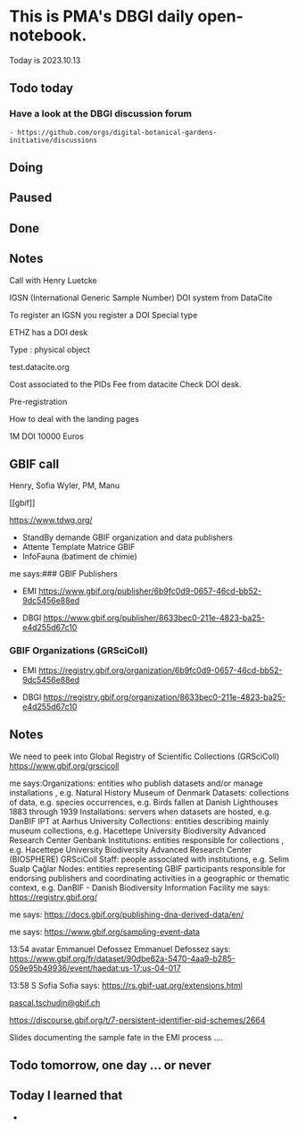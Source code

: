 

# This is PMA's DBGI daily open-notebook.

Today is 2023.10.13

## Todo today

### Have a look at the DBGI discussion forum
    - https://github.com/orgs/digital-botanical-gardens-initiative/discussions
###
###

## Doing

## Paused

## Done

## Notes


Call with Henry Luetcke

IGSN (International Generic Sample Number)
DOI system from DataCite

To register an IGSN you register a DOI
Special type 

ETHZ has a DOI desk

Type : physical object

test.datacite.org 

Cost associated to the PIDs
Fee from datacite
Check DOI desk.

Pre-registration

How to deal with the landing pages

1M DOI 10000 Euros



## GBIF call

Henry, Sofia Wyler, PM, Manu


[[gbif]]

https://www.tdwg.org/


- StandBy demande GBIF organization and data publishers 
- Attente Template Matrice GBIF
- InfoFauna (batiment de chimie) 





me says:### GBIF Publishers

- EMI 
https://www.gbif.org/publisher/6b9fc0d9-0657-46cd-bb52-9dc5456e88ed

- DBGI 
https://www.gbif.org/publisher/8633bec0-211e-4823-ba25-e4d255d67c10


### GBIF Organizations (GRSciColl)

- EMI 
https://registry.gbif.org/organization/6b9fc0d9-0657-46cd-bb52-9dc5456e88ed

- DBGI 
https://registry.gbif.org/organization/8633bec0-211e-4823-ba25-e4d255d67c10




## Notes

We need to peek into Global Registry of Scientific Collections (GRSciColl)
https://www.gbif.org/grscicoll
 
me says:Organizations: entities who publish datasets and/or manage installations , e.g. Natural History Museum of Denmark
Datasets: collections of data, e.g. species occurrences, e.g. Birds fallen at Danish Lighthouses 1883 through 1939
Installations: servers when datasets are hosted, e.g. DanBIF IPT at Aarhus University
Collections: entities describing mainly museum collections, e.g. Hacettepe University Biodiversity Advanced Research Center Genbank
Institutions: entities responsible for collections , e.g. Hacettepe University Biodiversity Advanced Research Center (BIOSPHERE)
GRSciColl Staff: people associated with institutions, e.g. Selim Sualp Çağlar
Nodes: entities representing GBIF participants responsible for endorsing publishers and coordinating activities in a geographic or thematic context, e.g. DanBIF - Danish Biodiversity Information Facility 
me says:
https://registry.gbif.org/
 
me says:
https://docs.gbif.org/publishing-dna-derived-data/en/
 
me says:
https://www.gbif.org/sampling-event-data
 
13:54
avatar
Emmanuel Defossez
Emmanuel Defossez says:
https://www.gbif.org/fr/dataset/90dbe62a-5470-4aa9-b285-059e95b49936/event/haedat:us-17:us-04-017
 
13:58
S
Sofia
Sofia says:
https://rs.gbif-uat.org/extensions.html
 



pascal.tschudin@gbif.ch
 
https://discourse.gbif.org/t/7-persistent-identifier-pid-schemes/2664


Slides documenting the sample fate in the EMI process ....



## Todo tomorrow, one day ... or never

###
###
###


## Today I learned that

-